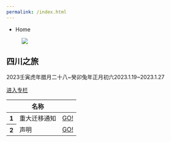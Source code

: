 ```yaml
---
permalink: /index.html
---
```

<div class="text-sm breadcrumbs">
  <ul>
    <li>Home</li> 
  </ul>
</div>
<div class="card bg-base-100 shadow-xl">
  <figure><img src="https://pic.imgdb.cn/item/63d5b347face21e9ef7dae3b.jpg" /></figure>
  <div class="card-body">
    <h2 class="card-title">四川之旅</h2>
    <!-- <i class="ri-upload-line"></i> <i class="ri-download-line"></i> -->
    <p>2023壬寅虎年腊月二十八~癸卯兔年正月初六2023.1.19~2023.1.27</p>
    <div class="card-actions justify-end">
      <a class="btn btn-primary not-prose" href="sczx/">进入专栏</a>
    </div>
  </div>
</div>
<div class="overflow-x-auto">
  <table class="table w-full">
    <thead>
      <tr>
        <th></th>
        <th>名称</th>
        <th></th>
      </tr>
    </thead>
    <tbody>
      <tr>
        <th><i class="ri-upload-line"></i>1</th>
        <td>重大迁移通知</td>
        <td><a class="btn btn-primary not-prose" href="http://hcx.unaux.com/blog/2023/05/%e8%bf%81%e7%a7%bb%e9%80%9a%e7%9f%a5/">GO!</a></td>
      </tr>
      <tr>
        <th><i class="ri-upload-line"></i>2</th>
        <td>声明</td>
        <td><a class="btn btn-primary not-prose" href="shengming.html">GO!</a></td>
      </tr>
    </tbody>
  </table>
</div>

